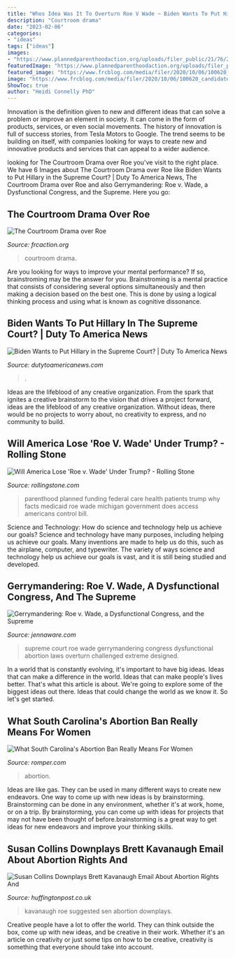 ```yaml
---
title: "Whos Idea Was It To Overturn Roe V Wade ~ Biden Wants To Put Hillary In The Supreme Court?"
description: "Courtroom drama"
date: "2023-02-06"
categories:
- "ideas"
tags: ["ideas"]
images:
- "https://www.plannedparenthoodaction.org/uploads/filer_public/21/76/217644e1-3ad5-4d5d-a911-4b1eacd4c253/how-federal-tax-dollars-support-planned-parenthood-patients.png"
featuredImage: "https://www.plannedparenthoodaction.org/uploads/filer_public/21/76/217644e1-3ad5-4d5d-a911-4b1eacd4c253/how-federal-tax-dollars-support-planned-parenthood-patients.png"
featured_image: "https://www.frcblog.com/media/filer/2020/10/06/100620_candidates_763x400.jpg"
image: "https://www.frcblog.com/media/filer/2020/10/06/100620_candidates_763x400.jpg"
ShowToc: true
author: "Heidi Connelly PhD"
---
```



Innovation is the definition given to new and different ideas that can solve a problem or improve an element in society. It can come in the form of products, services, or even social movements. The history of innovation is full of success stories, from Tesla Motors to Google. The trend seems to be building on itself, with companies looking for ways to create new and innovative products and services that can appeal to a wider audience.

	

		
looking for The Courtroom Drama over Roe you've visit to the right place. We have 6 Images about The Courtroom Drama over Roe like Biden Wants to Put Hillary in the Supreme Court? | Duty To America News, The Courtroom Drama over Roe and also Gerrymandering: Roe v. Wade, a Dysfunctional Congress, and the Supreme. Here you go:
		
    
## The Courtroom Drama Over Roe

<img loading=lazy src="https://www.frcblog.com/media/filer/2020/10/06/100620_candidates_763x400.jpg" onerror="this.onerror=null;this.src='https://tse2.mm.bing.net/th?id=OIP.BbZbpzsrz6lNCoFBjPDp6QHaD4&amp;pid=15.1';" alt="The Courtroom Drama over Roe">

_Source: frcaction.org_

>courtroom drama. 

	

Are you looking for ways to improve your mental performance? If so, brainstroming may be the answer for you. Brainstroming is a mental practice that consists of considering several options simultaneously and then making a decision based on the best one. This is done by using a logical thinking process and using what is known as cognitive dissonance.

    
## Biden Wants To Put Hillary In The Supreme Court? | Duty To America News

<img loading=lazy src="https://dutytoamericanews.com/wp-content/uploads/2020/10/Fact-Check-Texas-Cutting-Hillary-Clinton-Out-of-School-Curriculums-S4Urm5.jpeg" onerror="this.onerror=null;this.src='https://tse4.mm.bing.net/th?id=OIP.esJjrDCQ-xqsJDMCmUIFUAHaEp&amp;pid=15.1';" alt="Biden Wants to Put Hillary in the Supreme Court? | Duty To America News">

_Source: dutytoamericanews.com_

>. 

	

Ideas are the lifeblood of any creative organization. From the spark that ignites a creative brainstorm to the vision that drives a project forward, ideas are the lifeblood of any creative organization. Without ideas, there would be no projects to worry about, no creativity to express, and no community to build.

    
## Will America Lose &#039;Roe V. Wade&#039; Under Trump? - Rolling Stone

<img loading=lazy src="https://www.plannedparenthoodaction.org/uploads/filer_public/21/76/217644e1-3ad5-4d5d-a911-4b1eacd4c253/how-federal-tax-dollars-support-planned-parenthood-patients.png" onerror="this.onerror=null;this.src='https://tse2.mm.bing.net/th?id=OIP.V8hCEWkukmFyGH5IKoIZQgHaHa&amp;pid=15.1';" alt="Will America Lose &#039;Roe v. Wade&#039; Under Trump? - Rolling Stone">

_Source: rollingstone.com_

>parenthood planned funding federal care health patients trump why facts medicaid roe wade michigan government does access americans control bill. 

	

Science and Technology: How do science and technology help us achieve our goals?
Science and technology have many purposes, including helping us achieve our goals. Many inventions are made to help us do this, such as the airplane, computer, and typewriter. The variety of ways science and technology help us achieve our goals is vast, and it is still being studied and developed.

    
## Gerrymandering: Roe V. Wade, A Dysfunctional Congress, And The Supreme

<img loading=lazy src="https://i0.wp.com/jennaware.com/wp-content/uploads/2019/06/screen-shot-2019-06-30-at-1.24.04-pm.png?resize=740%2C599&amp;ssl=1" onerror="this.onerror=null;this.src='https://tse3.mm.bing.net/th?id=OIP.aQzxE5Dcc22wT7HwNizXMwHaF_&amp;pid=15.1';" alt="Gerrymandering: Roe v. Wade, a Dysfunctional Congress, and the Supreme">

_Source: jennaware.com_

>supreme court roe wade gerrymandering congress dysfunctional abortion laws overturn challenged extreme designed. 

	

In a world that is constantly evolving, it's important to have big ideas. Ideas that can make a difference in the world. Ideas that can make people's lives better. That's what this article is about. We're going to explore some of the biggest ideas out there. Ideas that could change the world as we know it. So let's get started.

    
## What South Carolina&#039;s Abortion Ban Really Means For Women

<img loading=lazy src="https://imgix.bustle.com/2016/5/25/137610603.jpg?w=414&amp;h=276&amp;fit=crop&amp;crop=faces&amp;auto=format%2Ccompress&amp;q=50&amp;dpr=2" onerror="this.onerror=null;this.src='https://tse1.mm.bing.net/th?id=OIP.248HenbKmsWhqSVQCDe5qAHaE8&amp;pid=15.1';" alt="What South Carolina&#039;s Abortion Ban Really Means For Women">

_Source: romper.com_

>abortion. 

	

Ideas are like gas. They can be used in many different ways to create new endeavors. One way to come up with new ideas is by brainstorming. Brainstorming can be done in any environment, whether it's at work, home, or on a trip. By brainstorming, you can come up with ideas for projects that may not have been thought of before.brainstorming is a great way to get ideas for new endeavors and improve your thinking skills.

    
## Susan Collins Downplays Brett Kavanaugh Email About Abortion Rights And

<img loading=lazy src="https://img.huffingtonpost.com/asset/5b916cb4200000390937b776.jpeg?ops=scalefit_630_noupscale" onerror="this.onerror=null;this.src='https://tse2.mm.bing.net/th?id=OIP.g7kBG_Rzv5nhRGeGqsa5gQHaEn&amp;pid=15.1';" alt="Susan Collins Downplays Brett Kavanaugh Email About Abortion Rights And">

_Source: huffingtonpost.co.uk_

>kavanaugh roe suggested sen abortion downplays. 

	

Creative people have a lot to offer the world. They can think outside the box, come up with new ideas, and be creative in their work. Whether it's an article on creativity or just some tips on how to be creative, creativity is something that everyone should take into account.

